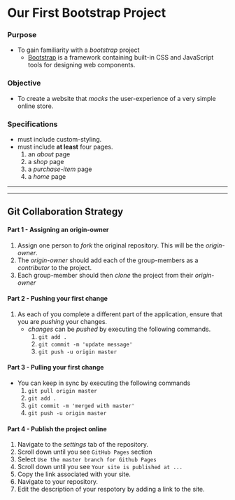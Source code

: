 # Our First Bootstrap Project

### Purpose
* To gain familiarity with a _bootstrap_ project
	* [Bootstrap](https://en.wikipedia.org/wiki/Bootstrap_(front-end_framework)) is a framework containing built-in CSS and JavaScript tools for designing web components.


### Objective
* To create a website that _mocks_ the user-experience of a very simple online store.

### Specifications
* must include custom-styling.
* must include **at least** four pages.
	1. an _about_ page
	2. a _shop_ page
	2. a _purchase-item_ page
	3. a _home_ page

<hr><hr>


## Git Collaboration Strategy

#### Part 1 - Assigning an origin-owner
1. Assign one person to _fork_ the original repository. This will be the _origin-owner_.
2. The _origin-owner_ should add each of the group-members as a _contributor_ to the project.
3. Each group-member should then _clone_ the project from their _origin-owner_


#### Part 2 - Pushing your first change
1. As each of you complete a different part of the application, ensure that you are _pushing_ your changes.
	* _changes_ can be _pushed_ by executing the following commands.
		1. `git add .`
		2. `git commit -m 'update message'`
		3. `git push -u origin master` 


#### Part 3 - Pulling your first change
* You can keep in sync by executing the following commands
	1. `git pull origin master`
	2. `git add .`
	3. `git commit -m 'merged with master'`
	4. `git push -u origin master`

#### Part 4 - Publish the project online
1. Navigate to the _settings_ tab of the repository.
2. Scroll down until you see `GitHub Pages` section
3. Select `Use the master branch for Github Pages`
4. Scroll down until you see `Your site is published at ...`
5. Copy the link associated with your site.
6. Navigate to your repository.
7. Edit the description of your respotory by adding a link to the site.

